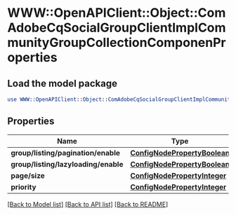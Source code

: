 # WWW::OpenAPIClient::Object::ComAdobeCqSocialGroupClientImplCommunityGroupCollectionComponenProperties

## Load the model package
```perl
use WWW::OpenAPIClient::Object::ComAdobeCqSocialGroupClientImplCommunityGroupCollectionComponenProperties;
```

## Properties
Name | Type | Description | Notes
------------ | ------------- | ------------- | -------------
**group/listing/pagination/enable** | [**ConfigNodePropertyBoolean**](ConfigNodePropertyBoolean.md) |  | [optional] 
**group/listing/lazyloading/enable** | [**ConfigNodePropertyBoolean**](ConfigNodePropertyBoolean.md) |  | [optional] 
**page/size** | [**ConfigNodePropertyInteger**](ConfigNodePropertyInteger.md) |  | [optional] 
**priority** | [**ConfigNodePropertyInteger**](ConfigNodePropertyInteger.md) |  | [optional] 

[[Back to Model list]](../README.md#documentation-for-models) [[Back to API list]](../README.md#documentation-for-api-endpoints) [[Back to README]](../README.md)



